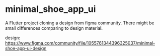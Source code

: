 # minimal_shoe_app_ui

A Flutter project cloning a design from figma community. There might be small differences comparing to design material.

design: https://www.figma.com/community/file/1055761344396325037/minimal-shoe-app-ui-design
